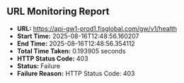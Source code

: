 ## URL Monitoring Report

- **URL:** https://api-gw1-prod1.fisglobal.com/gw/v1/health
- **Start Time:** 2025-08-16T12:48:56.160207
- **End Time:** 2025-08-16T12:48:56.354112
- **Total Time Taken:** 0.193905 seconds
- **HTTP Status Code:** 403
- **Status:** Failure
- **Failure Reason:** HTTP Status Code: 403
